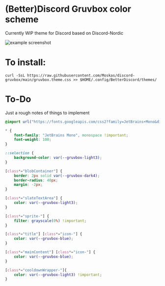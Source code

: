 # (Better)Discord Gruvbox color scheme

Currently WIP theme for Discord based on Discord-Nordic 

![example screenshot](./gruvbox.png)<br/>

# To install:
```
curl -SsL https://raw.githubusercontent.com/Moskas/discord-gruvbox/main/gruvbox.theme.css >> $HOME/.config/BetterDiscord/themes/
```

# To-Do
Just a rough notes of things to implement
```css
@import url("https://fonts.googleapis.com/css2?family=JetBrains+Mono&display=swap");

* {
    font-family: "JetBrains Mono", monospace !important;
    font-weight: 100;
}

::selection {
    background-color: var(--gruvbox-light3);
}

[class*="blobContainer"] {
    border: 2px solid var(--gruvbox-dark4);
    border-radius: 40px;
    margin: -2px;
}

[class*="slateTextArea"] {
    color: var(--gruvbox-light3);
}

[class*="sprite-"] {
    filter: grayscale(0%) !important;
}

[class*="title"] [class*="icon-"] {
    color: var(--gruvbox-blue);
}

[class*="mainContent"] [class*="icon-"] {
    color: var(--gruvbox-blue);
}

[class*="cooldownWrapper-"]{
    color: var(--gruvbox-light3) !important;
}
```
